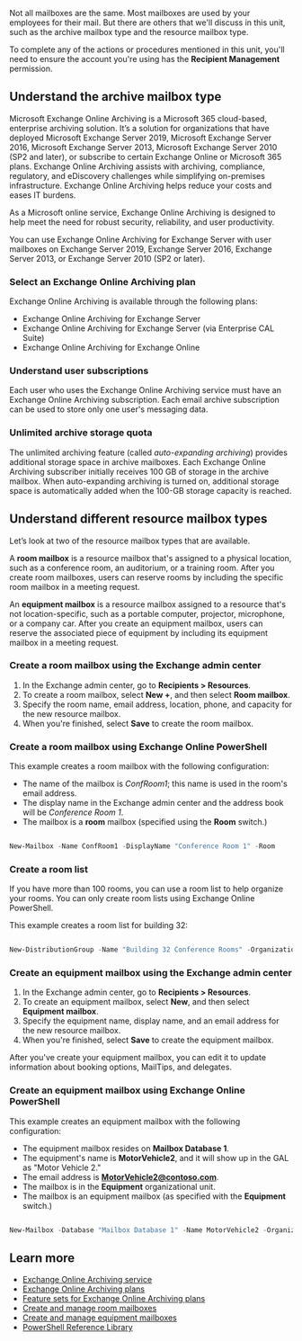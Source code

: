 Not all mailboxes are the same. Most mailboxes are used by your employees for their mail. But there are others that we'll discuss in this unit, such as the archive mailbox type and the resource mailbox type.  

To complete any of the actions or procedures mentioned in this unit, you'll need to ensure the account you're using has the **Recipient Management** permission.  


## Understand the archive mailbox type 

Microsoft Exchange Online Archiving is a Microsoft 365 cloud-based, enterprise archiving solution. It’s a solution for organizations that have deployed Microsoft Exchange Server 2019, Microsoft Exchange Server 2016, Microsoft Exchange Server 2013, Microsoft Exchange Server 2010 (SP2 and later), or subscribe to certain Exchange Online or Microsoft 365 plans. Exchange Online Archiving assists with archiving, compliance, regulatory, and eDiscovery challenges while simplifying on-premises infrastructure. Exchange Online Archiving helps reduce your costs and eases IT burdens. 

As a Microsoft online service, Exchange Online Archiving is designed to help meet the need for robust security, reliability, and user productivity. 

You can use Exchange Online Archiving for Exchange Server with user mailboxes on Exchange Server 2019, Exchange Server 2016, Exchange Server 2013, or Exchange Server 2010 (SP2 or later). 


### Select an Exchange Online Archiving plan 

Exchange Online Archiving is available through the following plans: 

- Exchange Online Archiving for Exchange Server 
- Exchange Online Archiving for Exchange Server (via Enterprise CAL Suite) 
- Exchange Online Archiving for Exchange Online 

 

### Understand user subscriptions 

Each user who uses the Exchange Online Archiving service must have an Exchange Online Archiving subscription. Each email archive subscription can be used to store only one user's messaging data. 

### Unlimited archive storage quota 

The unlimited archiving feature (called *auto-expanding archiving*) provides additional storage space in archive mailboxes. Each Exchange Online Archiving subscriber initially receives 100 GB of storage in the archive mailbox. When auto-expanding archiving is turned on, additional storage space is automatically added when the 100-GB storage capacity is reached. 

## Understand different resource mailbox types 

Let’s look at two of the resource mailbox types that are available. 

A **room mailbox** is a resource mailbox that's assigned to a physical location, such as a conference room, an auditorium, or a training room. After you create room mailboxes, users can reserve rooms by including the specific room mailbox in a meeting request. 

An **equipment mailbox** is a resource mailbox assigned to a resource that's not location-specific, such as a portable computer, projector, microphone, or a company car. After you create an equipment mailbox, users can reserve the associated piece of equipment by including its equipment mailbox in a meeting request. 

 
### Create a room mailbox using the Exchange admin center 

1. In the Exchange admin center, go to **Recipients > Resources**. 
2. To create a room mailbox, select **New +**, and then select **Room mailbox**. 
3. Specify the room name, email address, location, phone, and capacity for the new resource mailbox. 
4. When you're finished, select **Save** to create the room mailbox.  


### Create a room mailbox using Exchange Online PowerShell 

This example creates a room mailbox with the following configuration: 

- The name of the mailbox is *ConfRoom1*; this name is used in the room's email address. 
- The display name in the Exchange admin center and the address book will be *Conference Room 1*. 
- The mailbox is a **room** mailbox (specified using the **Room** switch.)

```PowerShell 

New-Mailbox -Name ConfRoom1 -DisplayName "Conference Room 1" -Room 

``` 

### Create a room list 

If you have more than 100 rooms, you can use a room list to help organize your rooms. You can only create room lists using Exchange Online PowerShell. 

This example creates a room list for building 32: 

```PowerShell 

New-DistributionGroup -Name "Building 32 Conference Rooms" -OrganizationalUnit "contoso.com/rooms" -RoomList 

``` 

### Create an equipment mailbox using the Exchange admin center

1. In the Exchange admin center, go to **Recipients > Resources**. 
2. To create an equipment mailbox, select **New**, and then select **Equipment mailbox**.  
3. Specify the equipment name, display name, and an email address for the new resource mailbox. 
4. When you're finished, select **Save** to create the equipment mailbox.  

After you've create your equipment mailbox, you can edit it to update information about booking options, MailTips, and delegates. 


### Create an equipment mailbox using Exchange Online PowerShell  

This example creates an equipment mailbox with the following configuration: 

- The equipment mailbox resides on **Mailbox Database 1**. 
- The equipment's name is **MotorVehicle2**, and it will show up in the GAL as "Motor Vehicle 2." 
- The email address is **MotorVehicle2@contoso.com**.
- The mailbox is in the **Equipment** organizational unit. 
- The mailbox is an equipment mailbox (as specified with the **Equipment** switch.)

```PowerShell 

New-Mailbox -Database "Mailbox Database 1" -Name MotorVehicle2 -OrganizationalUnit Equipment -DisplayName "Motor Vehicle 2" -Equipment 

``` 

## Learn more
- [Exchange Online Archiving service](/office365/servicedescriptions/exchange-online-archiving-service-description/exchange-online-archiving-service-description) 
- [Exchange Online Archiving plans](/office365/servicedescriptions/exchange-online-archiving-service-description/exchange-online-archiving-service-description#exchange-online-archiving-plans) 
- [Feature sets for Exchange Online Archiving plans](/office365/servicedescriptions/exchange-online-archiving-service-description/exchange-online-archiving-service-description#feature-availability-across-exchange-online-archiving-plans) 
- [Create and manage room mailboxes](/Exchange/recipients-in-exchange-online/manage-room-mailboxes) 
- [Create and manage equipment mailboxes](/Exchange/recipients-in-exchange-online/manage-equipment-mailboxes) 
- [PowerShell Reference Library](/powershell/windows/get-started?azure-portal=true) 